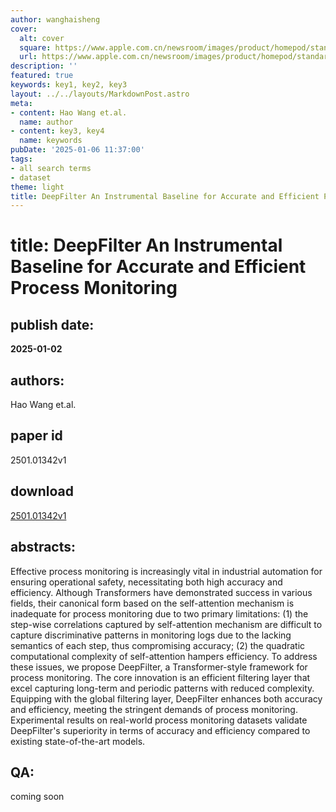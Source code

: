 ```yaml
---
author: wanghaisheng
cover:
  alt: cover
  square: https://www.apple.com.cn/newsroom/images/product/homepod/standard/Apple-HomePod-hero-230118_big.jpg.large_2x.jpg
  url: https://www.apple.com.cn/newsroom/images/product/homepod/standard/Apple-HomePod-hero-230118_big.jpg.large_2x.jpg
description: ''
featured: true
keywords: key1, key2, key3
layout: ../../layouts/MarkdownPost.astro
meta:
- content: Hao Wang et.al.
  name: author
- content: key3, key4
  name: keywords
pubDate: '2025-01-06 11:37:00'
tags:
- all search terms
- dataset
theme: light
title: DeepFilter An Instrumental Baseline for Accurate and Efficient Process Monitoring
---
```


# title: DeepFilter An Instrumental Baseline for Accurate and Efficient Process Monitoring 
## publish date: 
**2025-01-02** 
## authors: 
  Hao Wang et.al. 
## paper id
2501.01342v1
## download
[2501.01342v1](http://arxiv.org/abs/2501.01342v1)
## abstracts:
Effective process monitoring is increasingly vital in industrial automation for ensuring operational safety, necessitating both high accuracy and efficiency. Although Transformers have demonstrated success in various fields, their canonical form based on the self-attention mechanism is inadequate for process monitoring due to two primary limitations: (1) the step-wise correlations captured by self-attention mechanism are difficult to capture discriminative patterns in monitoring logs due to the lacking semantics of each step, thus compromising accuracy; (2) the quadratic computational complexity of self-attention hampers efficiency. To address these issues, we propose DeepFilter, a Transformer-style framework for process monitoring. The core innovation is an efficient filtering layer that excel capturing long-term and periodic patterns with reduced complexity. Equipping with the global filtering layer, DeepFilter enhances both accuracy and efficiency, meeting the stringent demands of process monitoring. Experimental results on real-world process monitoring datasets validate DeepFilter's superiority in terms of accuracy and efficiency compared to existing state-of-the-art models.
## QA:
coming soon
